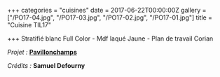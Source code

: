 +++
categories = "cuisines"
date = 2017-06-22T00:00:00Z
gallery = ["/PO17-04.jpg", "/PO17-03.jpg", "/PO17-02.jpg", "/PO17-01.jpg"]
title = "Cuisine TIL17"

+++
Stratifié blanc Full Color - Mdf laqué Jaune - Plan de travail Corian

_Projet :_ [**Pavillonchamps**](https://www.pavillonchamps.be/)

_Crédits :_ **Samuel Defourny**